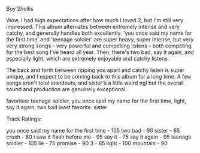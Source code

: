 Boy
2hollis

Wow, I had high expectations after how much I loved 2, but I'm still very impressed. This album alternates between extremely intense and very catchy, and generally handles both excellently. 'you once said my name for the first time' and 'teenage soldier' are super heavy, super intense, but very very strong songs - very powerful and compelling listens - both competing for the best song I've heard all year. Then, there's two bad, say it again, and especially light, which are extremely enjoyable and catchy listens.

The back and forth between ripping you apart and catchy listen is super unique, and I expect to be coming back to this album for a long time. A few songs aren't total standouts, and sister's a little weird ngl but the overall sound and production are genuinely exceptional.

favorites: teenage soldier, you once said my name for the first time, light, say it again, two bad
least favorite: sister

Track Ratings:

you once said my name for the first time - 105
two bad - 90
sister - 65 
crush - 80
i saw it flash before me - 95
say it  - 75
say it again - 95
teenage soldier - 105
lie - 75
promise - 90
3 - 85
light - 100
mountain - 90